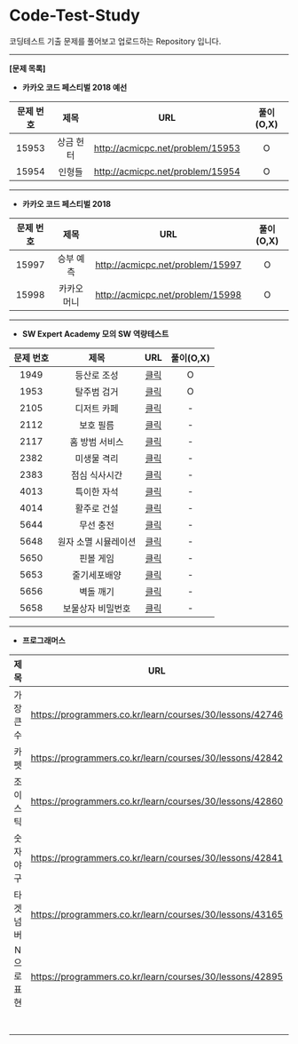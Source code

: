 # Code-Test-Study

코딩테스트 기출 문제를 풀어보고 업로드하는 Repository 입니다.

------

**[문제 목록]**

* **카카오 코드 페스티벌 2018 예선**

| 문제 번호 |   제목    |               URL                | 풀이(O,X) |
| :-------: | :-------: | :------------------------------: | :-------: |
|   15953   | 상금 헌터 | http://acmicpc.net/problem/15953 |     O     |
|   15954   |  인형들   | http://acmicpc.net/problem/15954 |     O     |

------

* **카카오 코드 페스티벌 2018**

| 문제 번호 |         제목         |               URL                | 풀이(O,X) |
| :-------: | :------------------: | :------------------------------: | :-------: |
|   15997   |      승부 예측       | http://acmicpc.net/problem/15997 |     O      |
|   15998   |      카카오머니      | http://acmicpc.net/problem/15998 |     O      |

------

* **SW Expert Academy 모의 SW 역량테스트**

| 문제 번호 |         제목         |                             URL                              | 풀이(O,X) |
| :-------: | :------------------: | :----------------------------------------------------------: | :-------: |
|   1949    |     등산로 조성      | [클릭](https://swexpertacademy.com/main/code/problem/problemDetail.do?contestProbId=AV5PoOKKAPIDFAUq) |     O     |
|   1953    |     탈주범 검거      | [클릭](https://swexpertacademy.com/main/code/problem/problemDetail.do?contestProbId=AV5PpLlKAQ4DFAUq) |     O     |
|   2105    |     디저트 카페      | [클릭](https://swexpertacademy.com/main/code/problem/problemDetail.do?contestProbId=AV5VwAr6APYDFAWu) |     -     |
|   2112    |      보호 필름       | [클릭](https://swexpertacademy.com/main/code/problem/problemDetail.do?contestProbId=AV5V1SYKAaUDFAWu) |     -     |
|   2117    |    홈 방범 서비스    | [클릭](https://swexpertacademy.com/main/code/problem/problemDetail.do?contestProbId=AV5V61LqAf8DFAWu) |     -     |
|   2382    |     미생물 격리      | [클릭](https://swexpertacademy.com/main/code/problem/problemDetail.do?contestProbId=AV597vbqAH0DFAVl) |     -     |
|   2383    |    점심 식사시간     | [클릭](https://swexpertacademy.com/main/code/problem/problemDetail.do?contestProbId=AV5-BEE6AK0DFAVl) |     -     |
|   4013    |     특이한 자석      | [클릭](https://swexpertacademy.com/main/code/problem/problemDetail.do?contestProbId=AWIeV9sKkcoDFAVH) |     -     |
|   4014    |     활주로 건설      | [클릭](https://swexpertacademy.com/main/code/problem/problemDetail.do?contestProbId=AWIeW7FakkUDFAVH) |     -     |
|   5644    |      무선 충전       | [클릭](https://swexpertacademy.com/main/code/problem/problemDetail.do?contestProbId=AWXRDL1aeugDFAUo) |     -     |
|   5648    | 원자 소멸 시뮬레이션 | [클릭](https://swexpertacademy.com/main/code/problem/problemDetail.do?contestProbId=AWXRFInKex8DFAUo) |     -     |
|   5650    |      핀볼 게임       | [클릭](https://swexpertacademy.com/main/code/problem/problemDetail.do?contestProbId=AWXRF8s6ezEDFAUo) |     -     |
|   5653    |     줄기세포배양     | [클릭](https://swexpertacademy.com/main/code/problem/problemDetail.do?contestProbId=AWXRJ8EKe48DFAUo) |     -     |
|   5656    |      벽돌 깨기       | [클릭](https://swexpertacademy.com/main/code/problem/problemDetail.do?contestProbId=AWXRQm6qfL0DFAUo) |     -     |
|   5658    |  보물상자 비밀번호   | [클릭](https://swexpertacademy.com/main/code/problem/problemDetail.do?contestProbId=AWXRUN9KfZ8DFAUo) |     -     |

------

* **프로그래머스**

|    제목    |                           URL                            | 풀이(O,X) |
| :--------: | :------------------------------------------------------: | :-------: |
| 가장 큰 수 | https://programmers.co.kr/learn/courses/30/lessons/42746 |     O     |
|    카펫    | https://programmers.co.kr/learn/courses/30/lessons/42842 |     O     |
|  조이스틱  | https://programmers.co.kr/learn/courses/30/lessons/42860 |     O     |
|  숫자야구  | https://programmers.co.kr/learn/courses/30/lessons/42841  |     O     |
|  타겟 넘버  | https://programmers.co.kr/learn/courses/30/lessons/43165  |    O     |
|  N으로 표현 | https://programmers.co.kr/learn/courses/30/lessons/42895 |     X     |
|            |                                                          |           |
|            |                                                          |           |
|            |                                                          |           |
|            |                                                          |           |
|            |                                                          |           |
|            |                                                          |           |
|            |                                                          |           |

